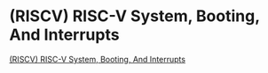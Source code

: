 # (RISCV) RISC-V System, Booting, And Interrupts

[(RISCV) RISC-V System, Booting, And Interrupts](https://marz.utk.edu/my-courses/cosc562/riscv/)
